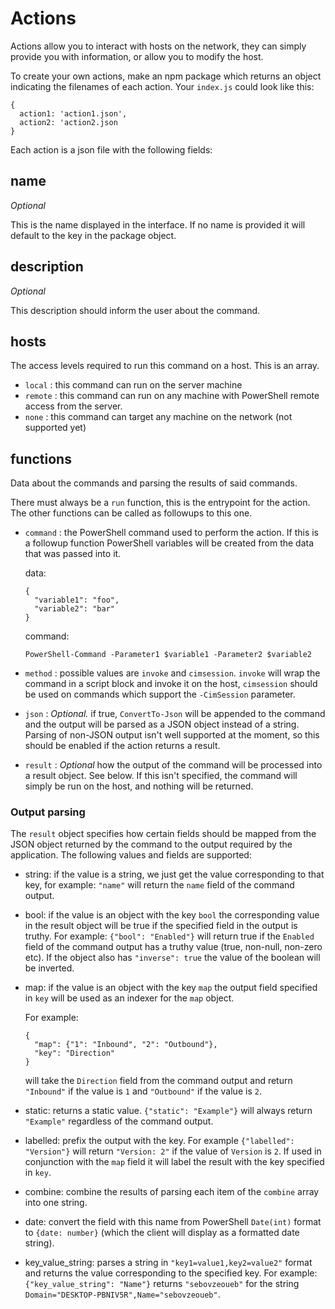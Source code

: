 # Actions

Actions allow you to interact with hosts on the network, they can simply provide you with information, or allow you to modify the host.

To create your own actions, make an npm package which returns an object indicating the filenames of each action. Your `index.js` could look like this:

```
{
  action1: 'action1.json',
  action2: 'action2.json
}
```

Each action is a json file with the following fields:

## name

*Optional*

This is the name displayed in the interface. If no name is provided it will default to the key in the package object.

## description

*Optional*

This description should inform the user about the command.

## hosts

The access levels required to run this command on a host. This is an array.

- `local` : this command can run on the server machine
- `remote` : this command can run on any machine with PowerShell remote access from the server.
- `none` : this command can target any machine on the network (not supported yet)

## functions

Data about the commands and parsing the results of said commands.

There must always be a `run` function, this is the entrypoint for the action. The other functions can be called as followups to this one.

- `command` : the PowerShell command used to perform the action. If this is a followup function PowerShell variables will be created from the data that was passed into it.

  data:

  ```
  {
    "variable1": "foo",
    "variable2": "bar"
  }
  ```

  command:

  ```
  PowerShell-Command -Parameter1 $variable1 -Parameter2 $variable2
  ```

- `method` : possible values are `invoke` and `cimsession`. `invoke` will wrap the command in a script block and invoke it on the host, `cimsession` should be used on commands which support the `-CimSession` parameter.
- `json` : *Optional.* if true, `ConvertTo-Json` will be appended to the command and the output will be parsed as a JSON object instead of a string. Parsing of non-JSON output isn't well supported at the moment, so this should be enabled if the action returns a result. 
- `result` : *Optional* how the output of the command will be processed into a result object. See below. If this isn't specified, the command will simply be run on the host, and nothing will be returned.

### Output parsing

The `result` object specifies how certain fields should be mapped from the JSON object returned by the command to the output required by the application. The following values and fields are supported:

- string: if the value is a string, we just get the value corresponding to that key, for example: `"name"` will return the `name` field of the command output.
- bool: if the value is an object with the key `bool` the corresponding value in the result object will be true if the specified field in the output is truthy. For example: `{"bool": "Enabled"}` will return true if the `Enabled` field of the command output has a truthy value (true, non-null, non-zero etc). If the object also has `"inverse": true` the value of the boolean will be inverted.
- map: if the value is an object with the key `map` the output field specified in `key` will be used as an indexer for the `map` object. 

  For example:
  ```
  {
    "map": {"1": "Inbound", "2": "Outbound"},
    "key": "Direction"
  }
  ```
  will take the `Direction` field from the command output and return `"Inbound"` if the value is `1` and `"Outbound"` if the value is `2`.
- static: returns a static value. `{"static": "Example"}` will always return `"Example"` regardless of the command output.
- labelled: prefix the output with the key. For example `{"labelled": "Version"}` will return `"Version: 2"` if the value of `Version` is `2`. If used in conjunction with the `map` field it will label the result with the key specified in `key`.
- combine: combine the results of parsing each item of the `combine` array into one string.
- date: convert the field with this name from PowerShell `Date(int)` format to `{date: number}` (which the client will display as a formatted date string).
- key_value_string: parses a string in `"key1=value1,key2=value2"` format and returns the value corresponding to the specified key. For example: `{"key_value_string": "Name"}` returns `"sebovzeoueb"` for the string `Domain="DESKTOP-PBNIV5R",Name="sebovzeoueb"`.